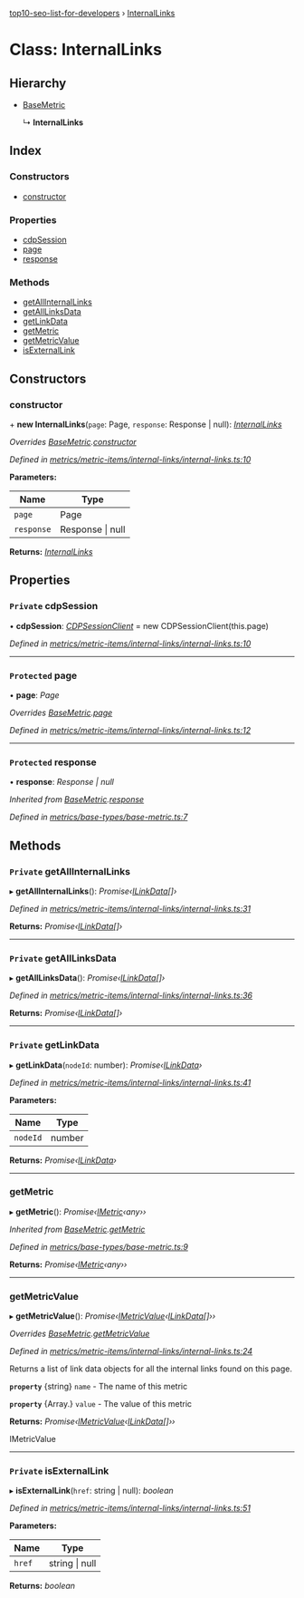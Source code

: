 [top10-seo-list-for-developers](../README.md) › [InternalLinks](internallinks.md)

# Class: InternalLinks

## Hierarchy

* [BaseMetric](basemetric.md)

  ↳ **InternalLinks**

## Index

### Constructors

* [constructor](internallinks.md#constructor)

### Properties

* [cdpSession](internallinks.md#private-cdpsession)
* [page](internallinks.md#protected-page)
* [response](internallinks.md#protected-response)

### Methods

* [getAllInternalLinks](internallinks.md#private-getallinternallinks)
* [getAllLinksData](internallinks.md#private-getalllinksdata)
* [getLinkData](internallinks.md#private-getlinkdata)
* [getMetric](internallinks.md#getmetric)
* [getMetricValue](internallinks.md#getmetricvalue)
* [isExternalLink](internallinks.md#private-isexternallink)

## Constructors

###  constructor

\+ **new InternalLinks**(`page`: Page, `response`: Response | null): *[InternalLinks](internallinks.md)*

*Overrides [BaseMetric](basemetric.md).[constructor](basemetric.md#constructor)*

*Defined in [metrics/metric-items/internal-links/internal-links.ts:10](https://github.com/deepcrawl/top10-seo-list-for-developer/blob/c60e990/src/metrics/metric-items/internal-links/internal-links.ts#L10)*

**Parameters:**

Name | Type |
------ | ------ |
`page` | Page |
`response` | Response &#124; null |

**Returns:** *[InternalLinks](internallinks.md)*

## Properties

### `Private` cdpSession

• **cdpSession**: *[CDPSessionClient](cdpsessionclient.md)* =  new CDPSessionClient(this.page)

*Defined in [metrics/metric-items/internal-links/internal-links.ts:10](https://github.com/deepcrawl/top10-seo-list-for-developer/blob/c60e990/src/metrics/metric-items/internal-links/internal-links.ts#L10)*

___

### `Protected` page

• **page**: *Page*

*Overrides [BaseMetric](basemetric.md).[page](basemetric.md#protected-page)*

*Defined in [metrics/metric-items/internal-links/internal-links.ts:12](https://github.com/deepcrawl/top10-seo-list-for-developer/blob/c60e990/src/metrics/metric-items/internal-links/internal-links.ts#L12)*

___

### `Protected` response

• **response**: *Response | null*

*Inherited from [BaseMetric](basemetric.md).[response](basemetric.md#protected-response)*

*Defined in [metrics/base-types/base-metric.ts:7](https://github.com/deepcrawl/top10-seo-list-for-developer/blob/c60e990/src/metrics/base-types/base-metric.ts#L7)*

## Methods

### `Private` getAllInternalLinks

▸ **getAllInternalLinks**(): *Promise‹[ILinkData](../interfaces/ilinkdata.md)[]›*

*Defined in [metrics/metric-items/internal-links/internal-links.ts:31](https://github.com/deepcrawl/top10-seo-list-for-developer/blob/c60e990/src/metrics/metric-items/internal-links/internal-links.ts#L31)*

**Returns:** *Promise‹[ILinkData](../interfaces/ilinkdata.md)[]›*

___

### `Private` getAllLinksData

▸ **getAllLinksData**(): *Promise‹[ILinkData](../interfaces/ilinkdata.md)[]›*

*Defined in [metrics/metric-items/internal-links/internal-links.ts:36](https://github.com/deepcrawl/top10-seo-list-for-developer/blob/c60e990/src/metrics/metric-items/internal-links/internal-links.ts#L36)*

**Returns:** *Promise‹[ILinkData](../interfaces/ilinkdata.md)[]›*

___

### `Private` getLinkData

▸ **getLinkData**(`nodeId`: number): *Promise‹[ILinkData](../interfaces/ilinkdata.md)›*

*Defined in [metrics/metric-items/internal-links/internal-links.ts:41](https://github.com/deepcrawl/top10-seo-list-for-developer/blob/c60e990/src/metrics/metric-items/internal-links/internal-links.ts#L41)*

**Parameters:**

Name | Type |
------ | ------ |
`nodeId` | number |

**Returns:** *Promise‹[ILinkData](../interfaces/ilinkdata.md)›*

___

###  getMetric

▸ **getMetric**(): *Promise‹[IMetric](../interfaces/imetric.md)‹any››*

*Inherited from [BaseMetric](basemetric.md).[getMetric](basemetric.md#getmetric)*

*Defined in [metrics/base-types/base-metric.ts:9](https://github.com/deepcrawl/top10-seo-list-for-developer/blob/c60e990/src/metrics/base-types/base-metric.ts#L9)*

**Returns:** *Promise‹[IMetric](../interfaces/imetric.md)‹any››*

___

###  getMetricValue

▸ **getMetricValue**(): *Promise‹[IMetricValue](../interfaces/imetricvalue.md)‹[ILinkData](../interfaces/ilinkdata.md)[]››*

*Overrides [BaseMetric](basemetric.md).[getMetricValue](basemetric.md#abstract-getmetricvalue)*

*Defined in [metrics/metric-items/internal-links/internal-links.ts:24](https://github.com/deepcrawl/top10-seo-list-for-developer/blob/c60e990/src/metrics/metric-items/internal-links/internal-links.ts#L24)*

Returns a list of link data objects for all the internal links found on this page.

**`property`** {string} `name` - The name of this metric

**`property`** {Array.<ILinkData>} `value` - The value of this metric

**Returns:** *Promise‹[IMetricValue](../interfaces/imetricvalue.md)‹[ILinkData](../interfaces/ilinkdata.md)[]››*

IMetricValue

___

### `Private` isExternalLink

▸ **isExternalLink**(`href`: string | null): *boolean*

*Defined in [metrics/metric-items/internal-links/internal-links.ts:51](https://github.com/deepcrawl/top10-seo-list-for-developer/blob/c60e990/src/metrics/metric-items/internal-links/internal-links.ts#L51)*

**Parameters:**

Name | Type |
------ | ------ |
`href` | string &#124; null |

**Returns:** *boolean*
